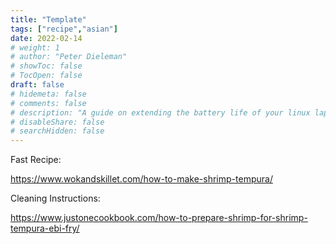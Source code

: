 ```yaml
---
title: "Template"
tags: ["recipe","asian"]
date: 2022-02-14
# weight: 1
# author: "Peter Dieleman"
# showToc: false
# TocOpen: false
draft: false
# hidemeta: false
# comments: false
# description: "A guide on extending the battery life of your linux laptop"
# disableShare: false
# searchHidden: false
---
```


Fast Recipe:

<https://www.wokandskillet.com/how-to-make-shrimp-tempura/>

Cleaning Instructions:

<https://www.justonecookbook.com/how-to-prepare-shrimp-for-shrimp-tempura-ebi-fry/>
